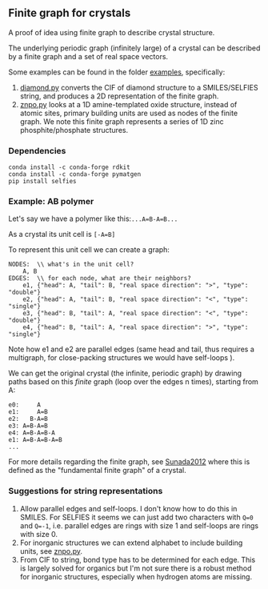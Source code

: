Finite graph for crystals
--
A proof of idea using finite graph to 
describe crystal structure.

The underlying periodic graph (infinitely large) 
of a crystal can be described by a finite graph
and a set of real space vectors.

Some examples can be found in the folder [examples](./examples),
specifically:
1. [diamond.py](examples/diamond.py) converts the CIF of
diamond structure to a SMILES/SELFIES string, and
produces a 2D representation of the finite graph.
2. [znpo.py](examples/znpo.py) looks at a 1D amine-templated
oxide structure, instead of atomic sites,
primary building units are used as nodes of the finite
graph. We note this finite graph represents a series of
1D zinc phosphite/phosphate structures.

### Dependencies
```
conda install -c conda-forge rdkit
conda install -c conda-forge pymatgen
pip install selfies
```

### Example: AB polymer 
Let's say we have a polymer like this:`...A=B-A=B...`

As a crystal its unit cell is `[-A=B]`

To represent this unit cell we can create a graph:
```
NODES:  \\ what's in the unit cell?
	A, B
EDGES:  \\ for each node, what are their neighbors?
	e1, {"head": A, "tail": B, "real space direction": ">", "type": "double"}
	e2, {"head": A, "tail": B, "real space direction": "<", "type": "single"}
	e3, {"head": B, "tail": A, "real space direction": "<", "type": "double"}
	e4, {"head": B, "tail": A, "real space direction": ">", "type": "single"}
```
Note how e1 and e2 are parallel edges 
(same head and tail, thus requires a multigraph, 
for close-packing structures we would have self-loops 
). 

We can get the original crystal 
(the infinite, periodic graph) by drawing paths based on
this *finite* graph (loop over the edges n times), starting from A:
```
e0:     A
e1:     A=B
e2:   B-A=B
e3: A=B-A=B
e4: A=B-A=B-A
e1: A=B-A=B-A=B
...
```
For more details regarding the finite graph, 
see [Sunada2012](https://link.springer.com/article/10.1007/s11537-012-1144-4) 
where this is defined as the "fundamental finite graph" of a crystal. 

### Suggestions for string representations
1. Allow parallel edges and self-loops. 
I don't know how to do this in SMILES. 
For SELFIES it seems we can just add two characters with `Q=0` and `Q=-1`,
i.e. parallel edges are rings with size 1 and self-loops are rings with size 0.
2. For inorganic structures we can extend alphabet to include building units, see [znpo.py](examples/znpo.py).
3. From CIF to string, bond type has to be determined for each edge. This is largely solved for organics 
but I'm not sure there is a robust method for inorganic structures, especially when hydrogen atoms are missing.
